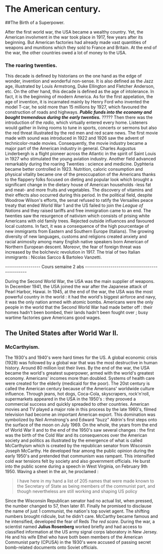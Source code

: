 # The American century.

##The Birth of a Superpower.

After the first world war, the USA became a wealthy country. Yet, the American involvment in the war took place in 1917, few years after its beginning. But American factories had already made vast quantities of weapons and munitions which they sold to France and Britain. At the end of the war, the other countries owed a lot of money to the USA.

### The roaring twenties. 

This decade is defined by historians on the one hand as the edge of wonder, invention and wonderful non-sense. It is also defined as the Jazz age, illustrated by Louis Armstrong, Duke Ellington and Fletcher Anderson, etc. On the other hand, this decade is defined as the age of intolerance. In fact, it is the beginning of modern America. As for the first appelation, the age of invention, it is incarnated mainly by Henry Ford who invented the model T-car, he sold more than 15 millions by 1927, which favoured the construction of roads and highways. ***Public funds into the economy and bought tremendous during the early twenties.*** ?????
Then there was the introduction of the *radio*, which virtually entered every home. Listeners would gather in living rooms to tune in sports, concerts or sermons but also the red threat illustrated by the red men and red scare news. The first movie made with sound was introduced in 1922 and 1926 saw the advent of technicolor-made movies. Consequently, the movie industry became a major part of the American industry in general. Charles Augustus Linderbergh is a flight pioneer across the Atlantic in the spirit of Saint Louis in 1927 who stimulated the young aviation industry. Another field advanced remarkably during the roaring Twenties : science and medicine. Dyphteria became better controlled in 1923.
Nutrition, caloric consumption and physical vitality became one of the preoccupation of the Americans thanks to the flappery folks focused on dieting and popular look which brought a significant change in the dietary house of American households -less fat and meat- and more fruits and vegetables. The discovery of vitamins and their effects also occurred during this period. In the political field, despite Woodrow Wilson's efforts, the senat refused to ratify the Versailles peace treaty that ended World War 1 and the US failed to join the *League of Nations* and they raised tariffs and free immigration came to an end. 
The twenties saw the resurgence of nativism which consists of prising white Americans with old family trees. Rejected outside influences and favoured local customs. In fact, it was a consequence of the high pourcentage of new immigrants from Eastern and Southern Europe (Italians). The growing diversity of new languages, customs and religions created anxiety and racial animosity among many English native speakers born American of Northern European descent. Moreovr, the fear of foreign threat was increased by the bolchevic revolution in 1917. The trial of two Italian immigrants : Nicolas Sarcco & Bartoleo Vanzetti. 

------------------ Cours semaine 2 abs ------------------------------------------------

During the Second World War, the USA was the main supplier of weapons. In December 1941, the USA joined the war after the Japanese attack of Pearl Harbor, Hawai. In 1945, at the end of the war, the USA was the most powerful country in the world : it had the world's biggest airforce and navy, it was the only nation armed with atomic bombs. Americans were the only people in the world that the Second World War had made better off : their homes hadn't been bombed, their lands hadn't been fought over ; busy wartime factories gave Americans good wages.

## The United States after World War II.

### McCarthyism.

The 1930's and 1940's were hard times for the US. A global economic crisis (1928) was followed by a global war that was the most destructive in human history. Around 80 million lost their lives. By the end of the war, the USA became the world's greatest superpower, armed with the world's greatest economy. Americans' incomes more than doubled. Systems of health care were created for the elderly (medicaid for the poor).
The 20st century is called the American century because of the Americans' worldwide culture influence. Through jeans, hot dogs, Coca-Cola, skyscrapers, rock'n'roll, supermarkets appeared in the USA in the 1950's : they prooved a commercial success and quickly spreaded to other countries. American movies and TV played a major role in this process by the late 1960's, filmed television had become an important American export. This domination was symbolized by Neil Armstrong's and Edward "buzz" Aldrin's first steps onto the surface of the moon on July 1969. On the whole, the years from the end of World War II and to the end of the 1950's saw several changes : the first was the birth of the Cold War and its consequences over the American society and politics as illustrated by the emergence of what is called McCarthyism which is created by the republican senator from Wisconsin Joseph McCarthy. He developed fear among the public opinion during the early 1950's and pretended that communism was rampant. This intensified cold war tensions felt by society and also government officials. He burst into the public scene during a speech in West Virginia, on February 9th 1950. Waving a sheet in the air, he proclamed : 
> I have here in my hand a list of 205 names that were made known to the Secretary of State as being members of the communist part, and though nevertheless are still working and shaping US policy

Since the Wisconsin Republican senator had no actual list, when pressed, the number changed to 57, then later 81. Finally he promised to disclause the name of just 1 communist, the nation's top soviet agent. The shifting numbers brought ridicule, but he didn't care. McCarthy became famous and he intensified, developed the fear of Reds *The red scare*. 
During the war, a scientist named **Julius Rosenberg** worked briefly and had access to classified information at the US army signal corps laboratory in New Jersey. He and his wife Ethel who have both been members of the American Communist party (CPUSA) in the 1930's were accused of passing secret bomb-related documents onto Soviet officials.
